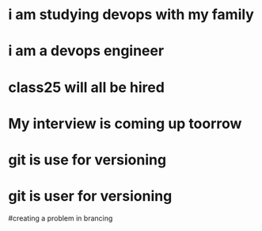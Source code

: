 # i am studying devops with my family
# i am a devops engineer
# class25 will all be hired
# My interview is coming up toorrow
# git is use for versioning 
# git is user for versioning 
#creating a problem in brancing